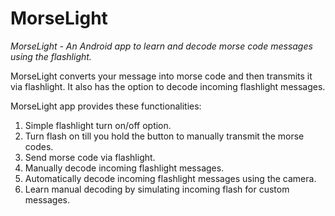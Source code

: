 # MorseLight
*MorseLight - An Android app to learn and decode morse code messages using the flashlight.*

MorseLight converts your message into morse code and then transmits it via flashlight. It also has the option to decode incoming flashlight messages.

MorseLight app provides these functionalities:
  1. Simple flashlight turn on/off option.
  2. Turn flash on till you hold the button to manually transmit the morse codes.
  3. Send morse code via flashlight.
  4. Manually decode incoming flashlight messages.
  5. Automatically decode incoming flashlight messages using the camera.
  6. Learn manual decoding by simulating incoming flash for custom messages.
